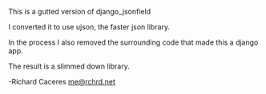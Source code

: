 This is a gutted version of django_jsonfield

I converted it to use ujson, the faster json library.

In the process I also removed the surrounding code that made this a django app.

The result is a slimmed down library.

-Richard Caceres <me@rchrd.net>